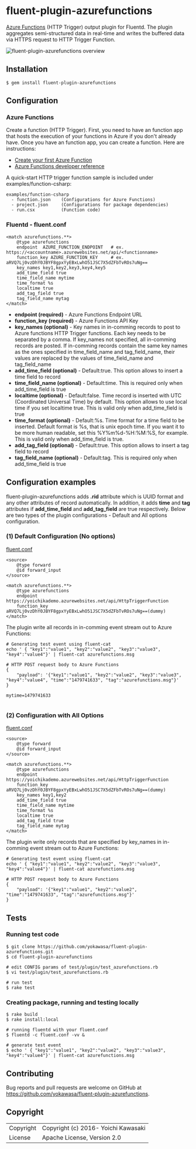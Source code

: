# fluent-plugin-azurefunctions
[Azure Functions](https://docs.microsoft.com/en-us/azure/azure-functions/functions-overview) (HTTP Trigger) output plugin for Fluentd. The plugin aggregates semi-structured data in real-time and writes the buffered data via HTTPS request to HTTP Trigger Function.

![fluent-plugin-azurefunctions overview](https://github.com/yokawasa/fluent-plugin-azurefunctions/raw/master/img/Azure-Functions-Fluentd.png)


## Installation
```
$ gem install fluent-plugin-azurefunctions
```

## Configuration

### Azure Functions
Create a function (HTTP Trigger). First, you need to have an function app that hosts the execution of your functions in Azure if you don't already have. Once you have an function app, you can create a function. Here are instructions:

 * [Create your first Azure Function](https://docs.microsoft.com/en-us/azure/azure-functions/functions-create-first-azure-function)
 * [Azure Functions developer reference](https://docs.microsoft.com/en-us/azure/azure-functions/functions-reference)

A quick-start HTTP trigger function sample is included under examples/function-csharp:
```
examples/function-csharp
  - function.json    (Configurations for Azure Functions)
  - project.json     (Configurations for package dependencies)
  - run.csx          (Function code)
```

### Fluentd - fluent.conf

```
<match azurefunctions.**>
    @type azurefunctions
    endpoint  AZURE_FUNCTION_ENDPOINT   # ex. https://<accountname>.azurewebsites.net/api/<functionname>
    function_key AZURE_FUNCTION_KEY     # ex. aRVQ7Lj0vzDhY0JBYF8gpxYyEBxLwhO51JSC7X5dZFbTvROs7uNg==
    key_names key1,key2,key3,key4,key5
    add_time_field true
    time_field_name mytime
    time_format %s
    localtime true
    add_tag_field true
    tag_field_name mytag
</match>
```

 * **endpoint (required)** - Azure Functions Endpoint URL
 * **function\_key (required)** - Azure Functions API Key
 * **key\_names (optional)** - Key names in in-comming records to post to Azure functions HTTP Trigger functions. Each key needs to be separated by a comma. If key_names not specified, all in-comming records are posted. If in-comming records contain the same key names as the ones specified in time_field_name and tag_field_name, their values are replaced by the values of time_field_name and tag_field_name
 * **add\_time\_field (optional)** - Default:true. This option allows to insert a time field to record
 * **time\_field\_name (optional)** - Default:time. This is required only when add_time_field is true
 * **localtime (optional)** - Default:false. Time record is inserted with UTC (Coordinated Universal Time) by default. This option allows to use local time if you set localtime true. This is valid only when add_time_field is true
 * **time\_format (optional)** -  Default:%s. Time format for a time field to be inserted. Default format is %s, that is unix epoch time. If you want it to be more human readable, set this %Y%m%d-%H:%M:%S, for example. This is valid only when add_time_field is true.
 * **add\_tag\_field (optional)** - Default:true. This option allows to insert a tag field to record
 * **tag\_field\_name (optional)** - Default:tag. This is required only when add_time_field is true


## Configuration examples

fluent-plugin-azurefunctions adds **.rid** attribute which is UUID format and any other attributes of record automatically. In addition, it adds **time** and **tag** attributes if **add_time_field** and **add_tag_field** are true respectively. Below are two types of the plugin configurations - Default and All options configuration.

### (1) Default Configuration (No options)
<u>fluent.conf</u>
```
<source>
    @type forward
    @id forward_input
</source>

<match azurefunctions.**>
    @type azurefunctions
    endpoint https://yoichikademo.azurewebsites.net/api/HttpTriggerFunction
    function_key aRVQ7Lj0vzDhY0JBYF8gpxYyEBxLwhO51JSC7X5dZFbTvROs7uNg==(dummy)
</match>
```

The plugin write all records in in-comming event stream out to Azure Functions:
```
# Generating test event using fluent-cat
echo ' { "key1":"value1", "key2":"value2", "key3":"value3", "key4":"value4"}' | fluent-cat azurefunctions.msg

# HTTP POST request body to Azure Functions
{
    "payload": '{"key1":"value1", "key2":"value2", "key3":"value3", "key4":"value4", "time":"1479741633", "tag":"azurefunctions.msg"}'
}

mytime=1479741633


```


### (2) Configuration with All Options
<u>fluent.conf</u>
```
<source>
    @type forward
    @id forward_input
</source>

<match azurefunctions.**>
    @type azurefunctions
    endpoint https://yoichikademo.azurewebsites.net/api/HttpTriggerFunction
    function_key aRVQ7Lj0vzDhY0JBYF8gpxYyEBxLwhO51JSC7X5dZFbTvROs7uNg==(dummy)
    key_names key1,key2
    add_time_field true
    time_field_name mytime
    time_format %s
    localtime true
    add_tag_field true
    tag_field_name mytag
</match>
```

The plugin write only records that are specified by key_names in in-comming event stream out to Azure Functions:
```
# Generating test event using fluent-cat
echo ' { "key1":"value1", "key2":"value2", "key3":"value3", "key4":"value4"}' | fluent-cat azurefunctions.msg

# HTTP POST request body to Azure Functions
{
    "payload": '{"key1":"value1", "key2":"value2", "time":"1479741633", "tag":"azurefunctions.msg"}'
}
```

## Tests
### Running test code
```
$ git clone https://github.com/yokawasa/fluent-plugin-azurefunctions.git
$ cd fluent-plugin-azurefunctions

# edit CONFIG params of test/plugin/test_azurefunctions.rb
$ vi test/plugin/test_azurefunctions.rb

# run test
$ rake test
```

### Creating package, running and testing locally
```
$ rake build
$ rake install:local

# running fluentd with your fluent.conf
$ fluentd -c fluent.conf -vv &

# generate test event
$ echo ' { "key1":"value1", "key2":"value2", "key3":"value3", "key4":"value4"}' | fluent-cat azurefunctions.msg
```

## Contributing

Bug reports and pull requests are welcome on GitHub at https://github.com/yokawasa/fluent-plugin-azurefunctions.

## Copyright

<table>
  <tr>
    <td>Copyright</td><td>Copyright (c) 2016- Yoichi Kawasaki</td>
  </tr>
  <tr>
    <td>License</td><td>Apache License, Version 2.0</td>
  </tr>
</table>

